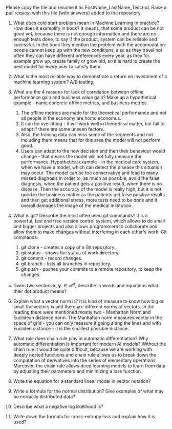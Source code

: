 Please copy the file and rename it as FirstName_LastName_Test.md. Raise a pull request with this file (with answers) added to the repository. 

1. What does cold start problem mean in Machine Learning in practice? How does it examplify in book?
It means, that some product can be not good yet, because there is not enough information and there are no enough tests done, to say if the product, system can be reliable and sucessful. In the book they mention the problem with the accomodation: people cannot keep up with the new conditions, also as they travel not often they can have different preferences every year, as they for example grow up, create family or grow old, so it is hard to create the best model for every user to satisfy them. 

2. What is the most reliable way to demonstrate a return on investment of a machine learning system?
A/B testing.

3. What are the 4 reasons for lack of correlation between offline performance gain and business value gain? Make up a hypothetical example - name concrete offline metrics, and business metrics. 
    1. The offline metrics are made for the theoretical performance and not all people in the economy are homo economus. 
    2. It can be overfitting - it will work well in theoretical matter, but fail to adapt if there are some unseen factors. 
    3. Also, the training data can miss some of the segments and not including them means that for this area the model will not perform good.
    4. Users can adapt to the new decision and then their behaviour would change - that means the model will not fully measure the performance.
Hypothetical example - in the medical care system, when we have a model, which can detect the disease this situation may occur. The model can be too conservative and lead to many missed diagnosis in order to, as much as possible, avoid the false diagnosis, when the patient gets a positive result, when there is no disease. Then the accuracy of the model is really high, but it is not good in the business matter as the patients get false positive results and then get additional stress, more tests need to be done and it overall damages the image of the medical institution. 

4. What is git? Describe the most often used git commands?
It is a powerful, fast and free version control system, which allows to do small and bigger projects and also allows programmers to collaborate and allow them to make changes without interfering in each other's work. 
Git commands:
    1. git clone - creates a copy of a Git repository.
    2. git status - shows the status of work directory.
    3. git commit - record changes.
    4. git branch - lists all branches in repository.
    5. git push - pushes your commits to a remote repository, to keep the changes.

5. Given two vectors $\mathbf{x}$, $\mathbf{y}$ $\in \mathcal{R}^{d}$, describe in words and equations what their dot product means?

6. Explain what a vector norm is?
It is kind of measure to know how big or small the vectors is and there are different norms of vectors. In the reading there were mentioned mostly two - Manhattan Norm and Euclidean distance norm. The Manhattan norm measures vector in the space of grid - you can only measure it going along the lines and with Eucliden distance - it is the smallest possible distance. 

7. What role does chain rule play in automatic differentiation? Why automatic differentiation is important for modern AI
models?
Without the chain rule it would be quite difficult, because we are working with deeply nested functions and chain rule allows us to break down the computation of derivatives into the series of elementary operations. Moreover, the chain rule allows deep learning models to learn from data by adjusting their parameters and minimizing a loss function.

8. Write the equation for a standard linear model in vector notation?

9. Write a formula for the normal distribution? Give examples of what may be normally distributed data? 

10. Describe what a negative log likelihood is?

11. Write down the formula for cross-entropy loss and explain how it is used?
